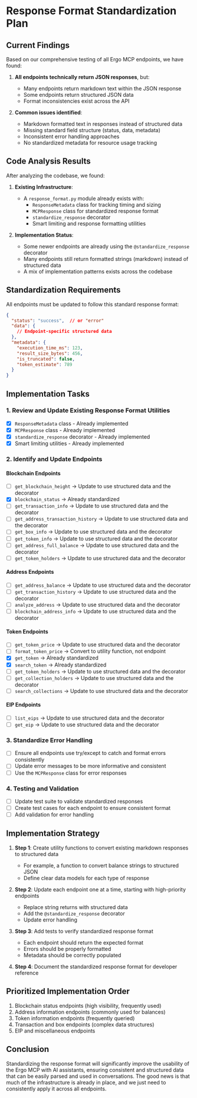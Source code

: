# Response Format Standardization Plan

## Current Findings

Based on our comprehensive testing of all Ergo MCP endpoints, we have found:

1. **All endpoints technically return JSON responses**, but:
   - Many endpoints return markdown text within the JSON response
   - Some endpoints return structured JSON data
   - Format inconsistencies exist across the API

2. **Common issues identified**:
   - Markdown formatted text in responses instead of structured data
   - Missing standard field structure (status, data, metadata)
   - Inconsistent error handling approaches
   - No standardized metadata for resource usage tracking

## Code Analysis Results

After analyzing the codebase, we found:

1. **Existing Infrastructure**:
   - A `response_format.py` module already exists with:
     - `ResponseMetadata` class for tracking timing and sizing
     - `MCPResponse` class for standardized response format
     - `standardize_response` decorator
     - Smart limiting and response formatting utilities

2. **Implementation Status**:
   - Some newer endpoints are already using the `@standardize_response` decorator
   - Many endpoints still return formatted strings (markdown) instead of structured data
   - A mix of implementation patterns exists across the codebase

## Standardization Requirements

All endpoints must be updated to follow this standard response format:

```json
{
  "status": "success",  // or "error"
  "data": {
    // Endpoint-specific structured data
  },
  "metadata": {
    "execution_time_ms": 123,
    "result_size_bytes": 456,
    "is_truncated": false,
    "token_estimate": 789
  }
}
```

## Implementation Tasks

### 1. Review and Update Existing Response Format Utilities

- [x] `ResponseMetadata` class - Already implemented
- [x] `MCPResponse` class - Already implemented
- [x] `standardize_response` decorator - Already implemented
- [x] Smart limiting utilities - Already implemented

### 2. Identify and Update Endpoints

#### Blockchain Endpoints
- [ ] `get_blockchain_height` → Update to use structured data and the decorator
- [x] `blockchain_status` → Already standardized
- [ ] `get_transaction_info` → Update to use structured data and the decorator
- [ ] `get_address_transaction_history` → Update to use structured data and the decorator
- [ ] `get_box_info` → Update to use structured data and the decorator
- [ ] `get_token_info` → Update to use structured data and the decorator
- [ ] `get_address_full_balance` → Update to use structured data and the decorator
- [ ] `get_token_holders` → Update to use structured data and the decorator

#### Address Endpoints
- [ ] `get_address_balance` → Update to use structured data and the decorator
- [ ] `get_transaction_history` → Update to use structured data and the decorator
- [ ] `analyze_address` → Update to use structured data and the decorator
- [ ] `blockchain_address_info` → Update to use structured data and the decorator

#### Token Endpoints
- [ ] `get_token_price` → Update to use structured data and the decorator
- [ ] `format_token_price` → Convert to utility function, not endpoint
- [x] `get_token` → Already standardized
- [x] `search_token` → Already standardized
- [ ] `get_token_holders` → Update to use structured data and the decorator
- [ ] `get_collection_holders` → Update to use structured data and the decorator
- [ ] `search_collections` → Update to use structured data and the decorator

#### EIP Endpoints
- [ ] `list_eips` → Update to use structured data and the decorator
- [ ] `get_eip` → Update to use structured data and the decorator

### 3. Standardize Error Handling

- [ ] Ensure all endpoints use try/except to catch and format errors consistently
- [ ] Update error messages to be more informative and consistent
- [ ] Use the `MCPResponse` class for error responses

### 4. Testing and Validation

- [ ] Update test suite to validate standardized responses
- [ ] Create test cases for each endpoint to ensure consistent format
- [ ] Add validation for error handling 

## Implementation Strategy

1. **Step 1**: Create utility functions to convert existing markdown responses to structured data
   - For example, a function to convert balance strings to structured JSON
   - Define clear data models for each type of response

2. **Step 2**: Update each endpoint one at a time, starting with high-priority endpoints
   - Replace string returns with structured data
   - Add the `@standardize_response` decorator
   - Update error handling

3. **Step 3**: Add tests to verify standardized response format
   - Each endpoint should return the expected format
   - Errors should be properly formatted
   - Metadata should be correctly populated

4. **Step 4**: Document the standardized response format for developer reference

## Prioritized Implementation Order

1. Blockchain status endpoints (high visibility, frequently used)
2. Address information endpoints (commonly used for balances)
3. Token information endpoints (frequently queried)
4. Transaction and box endpoints (complex data structures)
5. EIP and miscellaneous endpoints

## Conclusion

Standardizing the response format will significantly improve the usability of the Ergo MCP with AI assistants, ensuring consistent and structured data that can be easily parsed and used in conversations. The good news is that much of the infrastructure is already in place, and we just need to consistently apply it across all endpoints. 